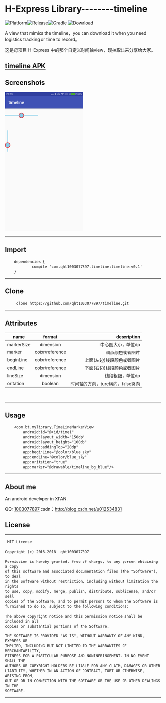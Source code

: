 # H-Express Library--------timeline

![Platform](https://img.shields.io/badge/platform-Android-blue.svg)![Release](https://img.shields.io/badge/debug-1.0.0-orange.svg)![Gradle](https://img.shields.io/badge/gradle-2.0.0-blue.svg)[ ![Download](https://api.bintray.com/packages/qht1003077897/maven/timeline/images/download.svg) ](https://bintray.com/qht1003077897/maven/timeline/_latestVersion)

A view that mimics the timeline，you can download it when you need logistics tracking or time to record。

这是母项目 H-Express 中的那个自定义时间轴view，现抽取出来分享给大家。

[timeline  APK](https://github.com/qht1003077897/timeline/blob/master/apk/app-debug.apk)
----------
## Screenshots

<a href="screenshot/1.png"><img src="screenshot/1.png" width="50%"/></a>

----------
## Import

```
	dependencies {
	        compile 'com.qht1003077897.timeline:timeline:v0.1'
	}

```

----------
## Clone

```
	 clone https://github.com/qht1003077897/timeline.git
```

----------
## Attributes


| name | format | description |
| -----|:----:| ----:|
| markerSize | dimension | 中心圆大小，单位dp   |
| marker    | color/reference    |  圆点颜色或者图片   |
| beginLine    | color/reference    |  上面(左边)线段颜色或者图片   |
| endLine    | color/reference    |   下面(右边)线段颜色或者图片  |
| lineSize    | dimension    |   线段粗细，单位dp  |
| oritation    | boolean    |   时间轴的方向，ture横向，false竖向  |

<br>

----------
## Usage
 
```
 	<com.bt.mylibrary.TimeLineMarkerView
        android:id="@+id/time1"
        android:layout_width="150dp"
        android:layout_height="100dp"
        android:paddingTop="20dp"
        app:beginLine="@color/blue_sky"
        app:endLine="@color/blue_sky"
        app:oritation="true"
        app:marker="@drawable/timeline_bg_blue"/>
```
----------
## About me

An android developer in XI'AN.

QQ: [1003077897]()
csdn：http://blog.csdn.net/u012534831

## License
-------

     MIT License
     
    Copyright (c) 2016-2018  qht1003077897

    Permission is hereby granted, free of charge, to any person obtaining a copy
    of this software and associated documentation files (the "Software"), to deal
    in the Software without restriction, including without limitation the rights
    to use, copy, modify, merge, publish, distribute, sublicense, and/or sell
    copies of the Software, and to permit persons to whom the Software is
    furnished to do so, subject to the following conditions:

    The above copyright notice and this permission notice shall be included in all
    copies or substantial portions of the Software.

    THE SOFTWARE IS PROVIDED "AS IS", WITHOUT WARRANTY OF ANY KIND, EXPRESS OR
    IMPLIED, INCLUDING BUT NOT LIMITED TO THE WARRANTIES OF MERCHANTABILITY,
    FITNESS FOR A PARTICULAR PURPOSE AND NONINFRINGEMENT. IN NO EVENT SHALL THE
    AUTHORS OR COPYRIGHT HOLDERS BE LIABLE FOR ANY CLAIM, DAMAGES OR OTHER
    LIABILITY, WHETHER IN AN ACTION OF CONTRACT, TORT OR OTHERWISE, ARISING FROM,
    OUT OF OR IN CONNECTION WITH THE SOFTWARE OR THE USE OR OTHER DEALINGS IN THE
    SOFTWARE.


---
 
 


